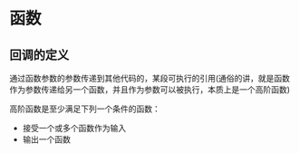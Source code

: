 # 函数

## 回调的定义

通过函数参数的参数传递到其他代码的，某段可执行的引用(通俗的讲，就是函数作为参数传递给另一个函数，并且作为参数可以被执行，本质上是一个高阶函数)

高阶函数是至少满足下列一个条件的函数：

- 接受一个或多个函数作为输入
- 输出一个函数
